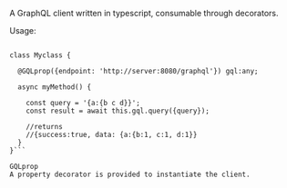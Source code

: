 A GraphQL client written in typescript, consumable through decorators.

Usage:
```import {GQLprop} from 'decorated-graph';

class Myclass {

  @GQLprop({endpoint: 'http://server:8080/graphql'}) gql:any;

  async myMethod() {

    const query = '{a:{b c d}}';
    const result = await this.gql.query({query});
    
    //returns
    //{success:true, data: {a:{b:1, c:1, d:1}}
  }
}```

GQLprop
A property decorator is provided to instantiate the client.
